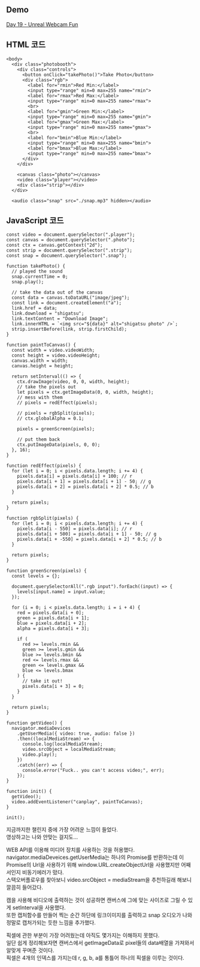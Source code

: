 ## Demo

<a href="https://shigatsuel.github.io/javascript30-challenge/Day-19(Unreal-Webcam-Fun)/index.html" target="_blank">Day 19 - Unreal Webcam Fun</a>

## HTML 코드

```
<body>
  <div class="photobooth">
    <div class="controls">
      <button onClick="takePhoto()">Take Photo</button>
      <div class="rgb">
        <label for="rmin">Red Min:</label>
        <input type="range" min=0 max=255 name="rmin">
        <label for="rmax">Red Max:</label>
        <input type="range" min=0 max=255 name="rmax">
        <br>
        <label for="gmin">Green Min:</label>
        <input type="range" min=0 max=255 name="gmin">
        <label for="gmax">Green Max:</label>
        <input type="range" min=0 max=255 name="gmax">
        <br>
        <label for="bmin">Blue Min:</label>
        <input type="range" min=0 max=255 name="bmin">
        <label for="bmax">Blue Max:</label>
        <input type="range" min=0 max=255 name="bmax">
      </div>
    </div>

    <canvas class="photo"></canvas>
    <video class="player"></video>
    <div class="strip"></div>
  </div>

  <audio class="snap" src="./snap.mp3" hidden></audio>
```

## JavaScript 코드

```
const video = document.querySelector(".player");
const canvas = document.querySelector(".photo");
const ctx = canvas.getContext("2d");
const strip = document.querySelector(".strip");
const snap = document.querySelector(".snap");

function takePhoto() {
  // played the sound
  snap.currentTime = 0;
  snap.play();

  // take the data out of the canvas
  const data = canvas.toDataURL("image/jpeg");
  const link = document.createElement("a");
  link.href = data;
  link.download = "shigatsu";
  link.textContent = "Download Image";
  link.innerHTML = `<img src="${data}" alt="shigatsu photo" />`;
  strip.insertBefore(link, strip.firstChild);
}

function paintToCanvas() {
  const width = video.videoWidth;
  const height = video.videoHeight;
  canvas.width = width;
  canvas.height = height;

  return setInterval(() => {
    ctx.drawImage(video, 0, 0, width, height);
    // take the pixels out
    let pixels = ctx.getImageData(0, 0, width, height);
    // mess with them
    // pixels = redEffect(pixels);

    // pixels = rgbSplit(pixels);
    // ctx.globalAlpha = 0.1;

    pixels = greenScreen(pixels);

    // put them back
    ctx.putImageData(pixels, 0, 0);
  }, 16);
}

function redEffect(pixels) {
  for (let i = 0; i < pixels.data.length; i += 4) {
    pixels.data[i] = pixels.data[i] + 100; // r
    pixels.data[i + 1] = pixels.data[i + 1] - 50; // g
    pixels.data[i + 2] = pixels.data[i + 2] * 0.5; // b
  }

  return pixels;
}

function rgbSplit(pixels) {
  for (let i = 0; i < pixels.data.length; i += 4) {
    pixels.data[i - 550] = pixels.data[i]; // r
    pixels.data[i + 500] = pixels.data[i + 1] - 50; // g
    pixels.data[i + -550] = pixels.data[i + 2] * 0.5; // b
  }

  return pixels;
}

function greenScreen(pixels) {
  const levels = {};

  document.querySelectorAll(".rgb input").forEach((input) => {
    levels[input.name] = input.value;
  });

  for (i = 0; i < pixels.data.length; i = i + 4) {
    red = pixels.data[i + 0];
    green = pixels.data[i + 1];
    blue = pixels.data[i + 2];
    alpha = pixels.data[i + 3];

    if (
      red >= levels.rmin &&
      green >= levels.gmin &&
      blue >= levels.bmin &&
      red <= levels.rmax &&
      green <= levels.gmax &&
      blue <= levels.bmax
    ) {
      // take it out!
      pixels.data[i + 3] = 0;
    }
  }

  return pixels;
}

function getVideo() {
  navigator.mediaDevices
    .getUserMedia({ video: true, audio: false })
    .then((localMediaStream) => {
      console.log(localMediaStream);
      video.srcObject = localMediaStream;
      video.play();
    })
    .catch((err) => {
      console.error("Fuck.. you can't access video;", err);
    });
}

function init() {
  getVideo();
  video.addEventListener("canplay", paintToCanvas);
}

init();
```

지금까지한 챌린지 중에 가장 어려운 느낌이 들었다.<br>
영상하고는 나와 안맞는 걸지도...<br>

WEB API를 이용해 미디어 장치를 사용하는 것을 허용했다.<br>
navigator.mediaDeveices.getUserMedia는 하나의 Promise를 반환하는데 이 Promise의 Url을 사용하기 위해 window.URL.createObjectUrl을 사용했지만 어째서인지 비동기에러가 떴다.<br>
스택오버플로우를 찾아보니 video.srcObject = mediaStream을 추천하길래 해보니 깔끔히 들어갔다.<br>

캠을 사용해 비디오에 출력하는 것이 성공하면 캔버스에 그에 맞는 사이즈로 그릴 수 있게 setInterval을 사용했다.<br>
또한 캡처함수를 만들어 찍는 순간 하단에 링크이미지를 출력하고 snap 오디오가 나와 정말로 캡처가되는 듯한 느낌을 추가했다.<br>

픽셀에 관한 부분이 가장 어려웠는데 아직도 몇가지는 이해하지 못했다.<br>
일단 쉽게 정리해보자면 캔버스에서 getImageData로 pixel들의 data배열을 가져와서 알맞게 꾸며준 것이다.<br>
픽셀은 4개의 인덱스를 가지는데 r, g, b, a를 통틀어 하나의 픽셀을 이루는 것이다.<br>
